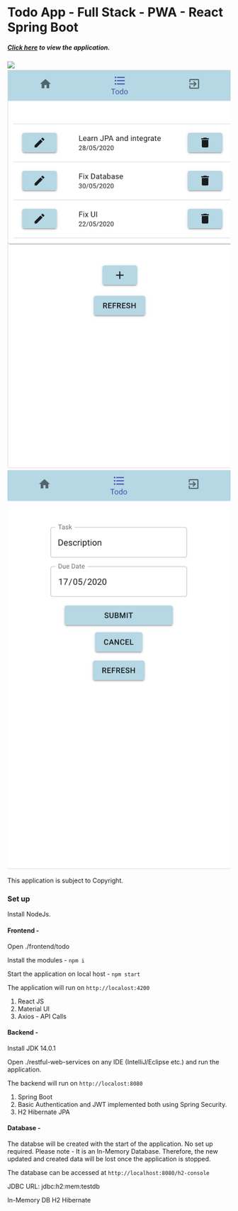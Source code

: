 # Todo App - Full Stack - PWA - React Spring Boot

##### [Click here](https://drive.google.com/file/d/1aUtitzqu06ibs0KCbH_zC9fJhmOFHEN4/view?usp=sharing) to view the application.

![](resources/1.png=15x15) 
![](resources/2.png) 
![](resources/3.png) 


This application is subject to Copyright. 


### Set up

Install NodeJs.

#### Frontend - 


Open ./frontend/todo


Install the modules - 
`npm i` 


Start the application on local host - 
`npm start`


The application will run on `http://localost:4200`


1. React JS
2. Material UI
3. Axios - API Calls

#### Backend - 

Install JDK 14.0.1


Open ./restful-web-services on any IDE (IntelliJ/Eclipse etc.) and run the application.


The backend will run on `http://localost:8080`


1. Spring Boot
2. Basic Authentication and JWT implemented both using Spring Security.
3. H2 Hibernate JPA


#### Database -

The databse will be created with the start of the application. No set up required.
Please note - It is an In-Memory Database. Therefore, the new updated and created data will be lost once the application is stopped. 


The database can be accessed at `http://localhost:8080/h2-console`


JDBC URL: jdbc:h2:mem:testdb


In-Memory DB
H2 Hibernate

